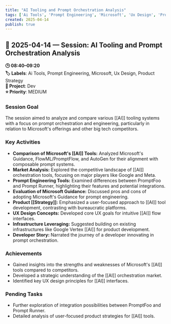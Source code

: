 ```yaml
---
title: "AI Tooling and Prompt Orchestration Analysis"
tags: ['Ai Tools', 'Prompt Engineering', 'Microsoft', 'Ux Design', 'Product Strategy']
created: 2025-04-14
publish: true
---
```


## 📅 2025-04-14 — Session: AI Tooling and Prompt Orchestration Analysis

**🕒 08:40–09:20**  
**🏷️ Labels**: Ai Tools, Prompt Engineering, Microsoft, Ux Design, Product Strategy  
**📂 Project**: Dev  
**⭐ Priority**: MEDIUM  


### Session Goal
The session aimed to analyze and compare various [[AI]] tooling systems with a focus on prompt orchestration and engineering, particularly in relation to Microsoft's offerings and other big tech competitors.

### Key Activities
- **Comparison of Microsoft's [[AI]] Tools:** Analyzed Microsoft's Guidance, FlowML/PromptFlow, and AutoGen for their alignment with composable prompt systems.
- **Market Analysis:** Explored the competitive landscape of [[AI]] orchestration tools, focusing on major players like Google and Meta.
- **Prompt Engineering Tools:** Examined differences between PromptFoo and Prompt Runner, highlighting their features and potential integrations.
- **Evaluation of Microsoft Guidance:** Discussed pros and cons of adopting Microsoft's Guidance for prompt engineering.
- **Product [[Strategy]]:** Emphasized a user-focused approach to [[AI]] tool development, contrasting with bureaucratic platforms.
- **UX Design Concepts:** Developed core UX goals for intuitive [[AI]] flow interfaces.
- **Infrastructure Leveraging:** Suggested building on existing infrastructures like Google Vertex [[AI]] for product development.
- **Developer Story:** Narrated the journey of a developer innovating in prompt orchestration.

### Achievements
- Gained insights into the strengths and weaknesses of Microsoft's [[AI]] tools compared to competitors.
- Developed a strategic understanding of the [[AI]] orchestration market.
- Identified key UX design principles for [[AI]] interfaces.

### Pending Tasks
- Further exploration of integration possibilities between PromptFoo and Prompt Runner.
- Detailed analysis of user-focused product strategies for [[AI]] tools.
